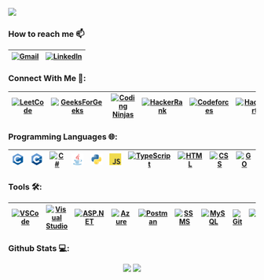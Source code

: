 ![](https://komarev.com/ghpvc/?username=Pulkit3108)
### How to reach me 📫
| [<img src="https://upload.wikimedia.org/wikipedia/commons/thumb/7/7e/Gmail_icon_%282020%29.svg/1280px-Gmail_icon_%282020%29.svg.png" alt="Gmail" width="30">](mailto:pulkitmittal3108@gmail.com)| [<img src="https://raw.githubusercontent.com/rahuldkjain/github-profile-readme-generator/master/src/images/icons/Social/linked-in-alt.svg" alt="LinkedIn" width="30">](https://linkedin.com/in/pulkit-mittal-3108/)
|---|---|
### Connect With Me 🤝:
 | [<img src="https://raw.githubusercontent.com/rahuldkjain/github-profile-readme-generator/master/src/images/icons/Social/leet-code.svg" alt="LeetCode" width="20">](https://www.leetcode.com/pulkit3108/) | [<img src="https://raw.githubusercontent.com/rahuldkjain/github-profile-readme-generator/master/src/images/icons/Social/geeks-for-geeks.svg" alt="GeeksForGeeks" width="30">](https://auth.geeksforgeeks.org/user/500068183/) | [<img src="https://files.codingninjas.in/cn-studio-new-logo-dark-27999.svg" alt="Coding Ninjas" width="30">](https://www.codingninjas.com/studio/profile/Pulkit3108) | [<img src="https://raw.githubusercontent.com/rahuldkjain/github-profile-readme-generator/master/src/images/icons/Social/hackerrank.svg" alt="HackerRank" width="30">](https://www.hackerrank.com/pulkitmittal3108/) | [<img src="https://cdn.iconscout.com/icon/free/png-256/code-forces-3628695-3029920.png" alt="Codeforces" width="30">](https://codeforces.com/profile/500068183/) | [<img src="https://upload.wikimedia.org/wikipedia/commons/e/e8/HackerEarth_logo.png" alt="HackerEarth" width="30">](https://www.hackerearth.com/@500068183/) | [<img src="https://static.uacdn.net/thumbnail/external-app-icons/ce4fd2180646452aa0b03c3ffa3ef8e2.png" alt="CodeChef" width="30">](https://www.codechef.com/users/pulkit3108) | [<img src="https://stx1.spoj.com/gfx/favicon_new.png" alt="SPOJ" width="30">](https://www.spoj.com/users/hunter_3108/) | [<img src="https://raw.githubusercontent.com/rahuldkjain/github-profile-readme-generator/master/src/images/icons/Social/kaggle.svg" alt="Kaggle" width="30">](https://kaggle.com/p500068183/)
|---|---|---|---|---|---|---|---|---|
### Programming Languages 🌐:
| [<img src="https://raw.githubusercontent.com/devicons/devicon/master/icons/c/c-original.svg" alt="C" width="35">](https://docs.microsoft.com/en-us/cpp/c-language/?view=msvc-170/) | [<img src="https://raw.githubusercontent.com/devicons/devicon/master/icons/cplusplus/cplusplus-original.svg" alt="CPP" width="35">](https://docs.microsoft.com/en-us/cpp/cpp/?view=msvc-170/) | [<img src="https://upload.wikimedia.org/wikipedia/commons/thumb/b/bd/Logo_C_sharp.svg/1200px-Logo_C_sharp.svg.png" alt="C#" width="30">](https://learn.microsoft.com/en-us/dotnet/csharp/)  | [<img src="https://raw.githubusercontent.com/devicons/devicon/master/icons/java/java-original.svg" alt="Java" width="35">](https://docs.oracle.com/en/java/)  |  [<img src="https://raw.githubusercontent.com/devicons/devicon/master/icons/python/python-original.svg" alt="Python" width="35">](https://docs.python.org/3/) |  [<img src="https://raw.githubusercontent.com/github/explore/80688e429a7d4ef2fca1e82350fe8e3517d3494d/topics/javascript/javascript.png" alt="JavaScript" width="35">](https://developer.mozilla.org/en-US/docs/Web/JavaScript/) | [<img src="https://upload.wikimedia.org/wikipedia/commons/thumb/4/4c/Typescript_logo_2020.svg/512px-Typescript_logo_2020.svg.png?20221110153201" alt="TypeScript" width="40">](https://www.typescriptlang.org/docs/) | [<img src="https://static.wikia.nocookie.net/logopedia/images/0/02/HTML5_logo.svg/revision/latest/scale-to-width-down/150?cb=20110118165238" alt="HTML" width="35">](https://developer.mozilla.org/en-US/docs/Web/HTML/) | [<img src="https://static.wikia.nocookie.net/logopedia/images/1/1d/CSS3_logo_and_wordmark.svg.png/revision/latest/scale-to-width-down/189?cb=20210613082546" alt="CSS" width="35">](https://developer.mozilla.org/en-US/docs/Web/CSS/) | [<img src="https://static.wikia.nocookie.net/logopedia/images/3/3d/Go_Logo.svg/revision/latest/scale-to-width-down/300?cb=20190830231924" alt="GO" width="50">](https://go.dev/doc/)
|---|---|---|---|---|---|---|---|---|---|
### Tools 🛠️:
| [<img src="https://static.wikia.nocookie.net/logopedia/images/9/9a/Visual_Studio_Code_1.35_icon.svg/revision/latest/scale-to-width-down/250?cb=20210214021847" alt="VSCode" width="30">](https://code.visualstudio.com/docs) | [<img src="https://visualstudio.microsoft.com/wp-content/uploads/2021/10/Product-Icon.svg" alt="Visual Studio" width="30">](https://learn.microsoft.com/en-us/visualstudio/windows/?view=vs-2022) | [<img src="https://technostacks.com/wp-content/uploads/2021/01/aspnet_logo.png" alt="ASP.NET" width="30">](https://learn.microsoft.com/en-us/aspnet/core/?view=aspnetcore-7.0&WT.mc_id=dotnet-35129-website) | [<img src="https://swimburger.net/media/ppnn3pcl/azure.png" alt="Azure" width="30">](https://learn.microsoft.com/en-us/azure/?product=popular) | [<img src="https://camo.githubusercontent.com/93b32389bf746009ca2370de7fe06c3b5146f4c99d99df65994f9ced0ba41685/68747470733a2f2f7777772e766563746f726c6f676f2e7a6f6e652f6c6f676f732f676574706f73746d616e2f676574706f73746d616e2d69636f6e2e737667" alt="Postman" width="30">](https://learning.postman.com/docs/getting-started/introduction/) | [<img src="https://www.edureka.co/blog/wp-content/uploads/2019/10/logo.png" alt="SSMS" width="30">](https://learn.microsoft.com/en-us/sql/ssms/sql-server-management-studio-ssms?view=sql-server-ver16) | [<img src="https://1000logos.net/wp-content/uploads/2020/08/MySQL-Logo-640x400.png" alt="MySQL" width="50">](https://dev.mysql.com/doc/) | [<img src="https://static.wikia.nocookie.net/logopedia/images/b/b7/Git_%28no_text%29.svg/revision/latest/scale-to-width-down/180?cb=20211229120036" alt="Git" width="30">](https://git-scm.com/doc) | [<img src="https://upload.wikimedia.org/wikipedia/commons/thumb/c/cf/Angular_full_color_logo.svg/2048px-Angular_full_color_logo.svg.png" alt="Angular" width="30">](https://angular.io/docs) | [<img src="https://raw.githubusercontent.com/devicons/devicon/master/icons/react/react-original-wordmark.svg" alt="ReactJS" width="30">](https://reactjs.org/docs/getting-started.html) | [<img src="https://getbootstrap.com/docs/5.0/assets/brand/bootstrap-logo.svg" alt="BootStrap" width="30">](https://getbootstrap.com/docs/5.1/getting-started/introduction/) | [<img src="https://e7.pngegg.com/pngimages/442/914/png-clipart-docker-logo-icons-logos-emojis-tech-companies-thumbnail.png" alt="Docker" width="30">](https://docs.docker.com/) | [<img src="https://devcenter3.assets.heroku.com/assets/public/devcenter-logo-4926eb38aabfae3bce48928732e3d320de6c723f89c416d016a9ce2e8f378d79.svg" alt="Heroku" width="30">](https://devcenter.heroku.com/categories/reference) | [<img src="https://www.kubeflow.org/docs/images/logos/TensorFlow.png" alt="TensorFlow" width="30">](https://www.tensorflow.org/api_docs) | [<img src="https://www.vectorlogo.zone/logos/opencv/opencv-icon.svg" alt="OpenCV" width="30">](https://docs.opencv.org/4.x/) | [<img src="https://upload.wikimedia.org/wikipedia/commons/0/05/Scikit_learn_logo_small.svg" alt="Scikit" width="30">](https://scikit-learn.org/stable/) |  [<img src="https://static.djangoproject.com/img/logo-django.42234b631760.svg" alt="Django" width="35">](https://docs.djangoproject.com/en/4.0/) | [<img src="https://www.kindpng.com/picc/m/188-1882559_python-flask-hd-png-download.png" alt="Flask" width="30">](https://flask.palletsprojects.com/en/2.0.x/) | [<img src="https://upload.wikimedia.org/wikipedia/commons/thumb/3/38/Jupyter_logo.svg/883px-Jupyter_logo.svg.png" alt="Jupyter" width="30">](https://jupyter-notebook.readthedocs.io/en/stable/) |  [<img src="https://static.wikia.nocookie.net/logopedia/images/d/db/Android_Studio_Icon_2021.svg/revision/latest/scale-to-width-down/200?cb=20210305211354" alt="Android_Studio" width="30">](https://developer.android.com/docs/)    
|---|---|---|---|---|---|---|---|---|---|---|---|---|---|---|---|---|---|---|---|


### Github Stats 💻:
<p align="centre">
 <div align = "center">
  <img width="46%" src="https://github-readme-stats.vercel.app/api?username=pulkit3108&show_icons=true&title_color=fff&icon_color=79ff97&text_color=9f9f9f&bg_color=151515" /></a>
  <img width="49%" src="https://github-readme-streak-stats.herokuapp.com/?user=pulkit3108&theme=dark" /></a>
  </div>
</p>
